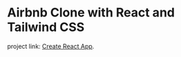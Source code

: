 # Airbnb Clone with React and Tailwind CSS

project link: [Create React App](https://github.com/facebook/create-react-app).

